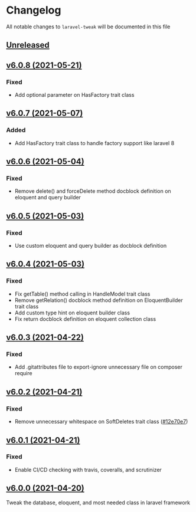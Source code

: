 # Changelog

All notable changes to `laravel-tweak` will be documented in this file

## [Unreleased](https://github.com/ianriizky/laravel-tweak/compare/master...develop)

## [v6.0.8 (2021-05-21)](https://github.com/ianriizky/laravel-tweak/compare/v6.0.7...v6.0.8)

### Fixed
- Add optional parameter on HasFactory trait class

## [v6.0.7 (2021-05-07)](https://github.com/ianriizky/laravel-tweak/compare/v6.0.6...v6.0.7)

### Added
- Add HasFactory trait class to handle factory support like laravel 8

## [v6.0.6 (2021-05-04)](https://github.com/ianriizky/laravel-tweak/compare/v6.0.5...v6.0.6)

### Fixed
- Remove delete() and forceDelete method docblock definition on eloquent and query builder

## [v6.0.5 (2021-05-03)](https://github.com/ianriizky/laravel-tweak/compare/v6.0.4...v6.0.5)

### Fixed
- Use custom eloquent and query builder as docblock definition

## [v6.0.4 (2021-05-03)](https://github.com/ianriizky/laravel-tweak/compare/v6.0.3...v6.0.4)

### Fixed
- Fix getTable() method calling in HandleModel trait class
- Remove getRelation() docblock method definition on EloquentBuilder trait class
- Add custom type hint on eloquent builder class
- Fix return docblock definition on eloquent collection class

## [v6.0.3 (2021-04-22)](https://github.com/ianriizky/laravel-tweak/compare/v6.0.2...v6.0.3)

### Fixed
- Add .gitattributes file to export-ignore unnecessary file on composer require

## [v6.0.2 (2021-04-21)](https://github.com/ianriizky/laravel-tweak/compare/v6.0.1...v6.0.2)

### Fixed
- Remove unnecessary whitespace on SoftDeletes trait class ([#12e70e7](https://github.com/ianriizky/laravel-tweak/commit/12e70e7))

## [v6.0.1 (2021-04-21)](https://github.com/ianriizky/laravel-tweak/compare/v6.0.0...v6.0.1)

### Fixed
- Enable CI/CD checking with travis, coveralls, and scrutinizer

## [v6.0.0 (2021-04-20)](https://github.com/ianriizky/laravel-tweak/releases/tag/v6.0.0)

Tweak the database, eloquent, and most needed class in laravel framework
